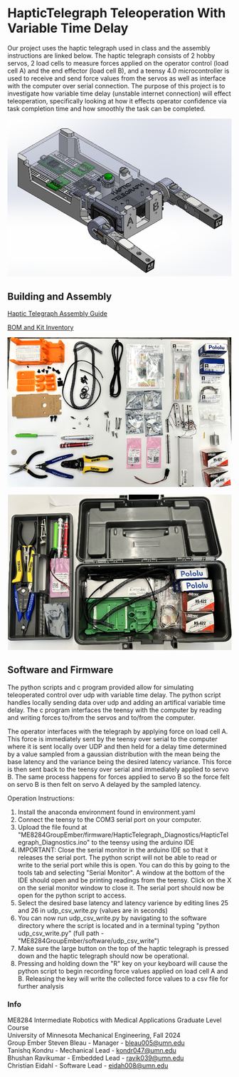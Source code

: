 # HapticTelegraph Teleoperation With Variable Time Delay


Our project uses the haptic telegraph used in class and the assembly instructions are linked below. The haptic telegraph consists of 2 hobby servos, 2 load cells to measure forces applied on the operator control (load cell A) and the end effector (load cell B), and a teensy 4.0 microcontroller is used to receive and send force values from the servos as well as interface with the computer over serial connection.  The purpose of this project is to investigate how variable time delay (unstable internet connection) will effect teleoperation, specifically looking at how it effects operator confidence via task completion time and how smoothly the task can be completed. 

 


![The Haptic Telegraph](HapticTelegraph3Dmodel.png)


## Building and Assembly  

[Haptic Telegraph Assembly Guide](https://docs.google.com/document/d/17Dt6qZLQLV2zLom0jG1yqs2Jcs7Xk3iRWMrtn3mGbbk/preview)

[BOM and Kit Inventory](https://docs.google.com/spreadsheets/d/1TIM3guZMqlwLRaXGF0uH3Ged3IqBKqTgrUTtAIh1ZG8/preview)

![Parts Kit Inventory](HapticTelegraphKitInventory.png)

![Kit Toolbox](HapticTelegraphKitToolbox.png)



## Software and Firmware
The python scripts and c program provided allow for simulating teleoperated control over udp with variable time delay. The python script handles locally sending data over udp and adding an artifical variable time delay. The c program interfaces the teensy with the computer by reading and writing forces to/from the servos and to/from the computer. 

The operator interfaces with the telegraph by applying force on load cell A. This force is immediately sent by the teensy over serial to the computer where it is sent locally over UDP and then held for a delay time determined by a value sampled from a gaussian distribution with the mean being the base latency and the variance being the desired latency variance. This force is then sent back to the teensy over serial and immediately applied to servo B. The same process happens for forces applied to servo B so the force felt on servo B is then felt on servo A delayed by the sampled latency.  

Operation Instructions:
1. Install the anaconda environment found in environment.yaml
2. Connect the teensy to the COM3 serial port on your computer. 
3. Upload the file found at "ME8284GroupEmber/firmware/HapticTelegraph_Diagnostics/HapticTelegraph_Diagnostics.ino" to the teensy using the arduino IDE
4. IMPORTANT: Close the serial monitor in the arduino IDE so that it releases the serial port. The python script will not be able to read or write to the serial port while this is open.
   You can do this by going to the tools tab and selecting "Serial Monitor". A window at the bottom of the IDE should open and be printing readings from the teensy. Click on the X on the serial monitor window to close it.
   The serial port should now be open for the python script to access.
5. Select the desired base latency and latency varience by editing lines 25 and 26 in udp_csv_write.py (values are in seconds)
6. You can now run udp_csv_write.py by navigating to the software directory where the script is located and in a terminal typing "python udp_csv_write.py" (full path - "ME8284GroupEmber/software/udp_csv_write")
7. Make sure the large button on the top of the haptic telegraph is pressed down and the haptic telegraph should now be operational.
8. Pressing and holding down the "R" key on your keyboard will cause the python script to begin recording force values applied on load cell A and B. Releasing the key will write the collected force values to a csv file for further analysis



### Info
ME8284 Intermediate Robotics with Medical Applications Graduate Level Course <br>
University of Minnesota Mechanical Engineering, Fall 2024 <br>
Group Ember
Steven Bleau - Manager  - bleau005@umn.edu <br>
Tanishq Kondru - Mechanical Lead - kondr047@umn.edu <br>
Bhushan Ravikumar - Embedded Lead - ravik039@umn.edu <br>
Christian Eidahl - Software Lead - eidah008@umn.edu<br>



